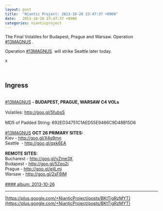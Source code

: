 ```yaml
---
layout: post
title:  "Niantic Project: 2013-10-26 23:47:37 +0900"
date:   2013-10-26 23:47:37 +0900
categories: nianticproject
---
```

The Final Volatiles for Budapest, Prague and Warsaw. Operation  [#13MAGNUS](https://plus.google.com/s/%2313MAGNUS "") .

Operation  [#13MAGNUS](https://plus.google.com/s/%2313MAGNUS "")   will strike Seattle later today.

x<div class="shared"><br /><h2>Ingress</h2><br /><a rel="nofollow" class="ot-hashtag" href="https://plus.google.com/s/%2313MAGNUS">#13MAGNUS</a> <b>- BUDAPEST, PRAGUE, WARSAW C4 VOLs</b><br /><br />Volatiles: <a href="http://goo.gl/5fubsS" class="ot-anchor">http://goo.gl/5fubsS</a><br /><br />MD5 of Padded String: 692ED34751C1AED55E9466C9D48B15D6<br /><br /><a rel="nofollow" class="ot-hashtag" href="https://plus.google.com/s/%2313MAGNUS">#13MAGNUS</a> <b>OCT 26 PRIMARY SITES:</b><br />Kiev - <a href="http://goo.gl/X4q9mn" class="ot-anchor">http://goo.gl/X4q9mn</a><br />Seattle  - <a href="http://goo.gl/qxk6EA" class="ot-anchor">http://goo.gl/qxk6EA</a><br /><br /><b>REMOTE SITES:</b><br />Bucharest - <a href="http://goo.gl/vZme3X" class="ot-anchor">http://goo.gl/vZme3X</a><br />Budapest - <a href="http://goo.gl/5Zeo2i" class="ot-anchor">http://goo.gl/5Zeo2i</a><br />Prague - <a href="http://goo.gl/ejILmi" class="ot-anchor">http://goo.gl/ejILmi</a><br />Warsaw - <a href="http://goo.gl/2sF9IM" class="ot-anchor">http://goo.gl/2sF9IM</a><br /><br /></div>
[#### album: 2013-10-26](https://plus.google.com/photos/103320655754019011706/albums/5939074525738249857 "")
- - -
[https://plus.google.com/+NianticProject/posts/BKtTigRzMYT](https://plus.google.com/+NianticProject/posts/BKtTigRzMYT)
